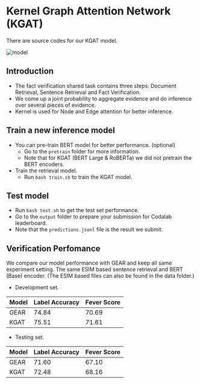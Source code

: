 # Kernel Graph Attention Network (KGAT)
There are source codes for our KGAT model.


![model](https://github.com/thunlp/KernelGAT/blob/master/model.png)




## Introduction
* The fact verification shared task contains three steps: Document Retrieval, Sentence Retrieval and Fact Verification.
* We come up a joint probability to aggregate evidence and do inference over several pieces of evidence.
* Kernel is used for Node and Edge attention for better inference.



## Train a new inference model
* You can pre-train BERT model for better performance. (optional)
	* Go to the ``pretrain`` folder for more information.
	* Note that for KGAT (BERT Large & RoBERTa) we did not pretrain the BERT encoders.
* Train the retrieval model.
	* Run ``bash train.sh`` to train the KGAT model.


## Test model
* Run ``bash test.sh`` to get the test set performance.
* Go to the ``output`` folder to prepare your submission for Codalab leaderboard.
* Note that the ``predictions.jsonl`` file is the result we submit.


## Verification Perfomance

We compare our model performance with GEAR and keep all same experiment setting. The same ESIM based sentence retrieval and BERT (Base) encoder. (The ESIM based files can also be found in the data folder.)

* Development set.

| Model |  Label Accuracy | Fever Score |
| --------  | -------- | -------- |
|GEAR|74\.84|70\.69|
|KGAT|75\.51|71\.61|


* Testing set.

| Model |  Label Accuracy | Fever Score |
| --------  | -------- | -------- |
|GEAR|71\.60|67\.10|
|KGAT|72\.48|68\.16|